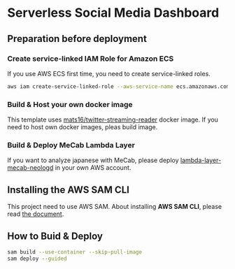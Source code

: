 # Serverless Social Media Dashboard

## Preparation before deployment

### Create service-linked IAM Role for Amazon ECS

If you use AWS ECS first time, you need to create service-linked roles.

```bash
aws iam create-service-linked-role --aws-service-name ecs.amazonaws.com
```

### Build & Host your own docker image

This template uses [mats16/twitter-streaming-reader](https://hub.docker.com/repository/docker/mats16/twitter-streaming-reader) docker image.
If you need to host own docker images, pleas build image.

### Build & Deploy MeCab Lambda Layer

If you want to analyze japanese with MeCab, please deploy [lambda-layer-mecab-neologd](https://github.com/mats16/lambda-layer-mecab-neologd) in your own AWS account.

## Installing the AWS SAM CLI

This project need to use AWS SAM.
About installing **AWS SAM CLI**, please read [the document](https://docs.aws.amazon.com/serverless-application-model/latest/developerguide/serverless-sam-cli-install.html).

## How to Buid & Deploy

```bash
sam build --use-container --skip-pull-image
sam deploy --guided
```
